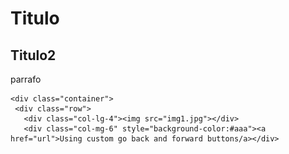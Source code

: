 <html>
  <head>
    <link rel="stylesheet" href="css/boostrap.min.css">
    <link rel="stylesheet" href="css/boostrap-theme.min.css">
    <script src="js/boostrap.min.js"></script>
    <title>Titutlo</title>
  </head>
  <body>
    <h1>Titulo</h1>
    <h2>Titulo2</h2>
    <p>parrafo</p>
    
    <div class="container">
     <div class="row">
       <div class="col-lg-4"><img src="img1.jpg"></div>
       <div class="col-mg-6" style="background-color:#aaa"><a href="url">Using custom go back and forward buttons/a></div>
      
       
 
  
